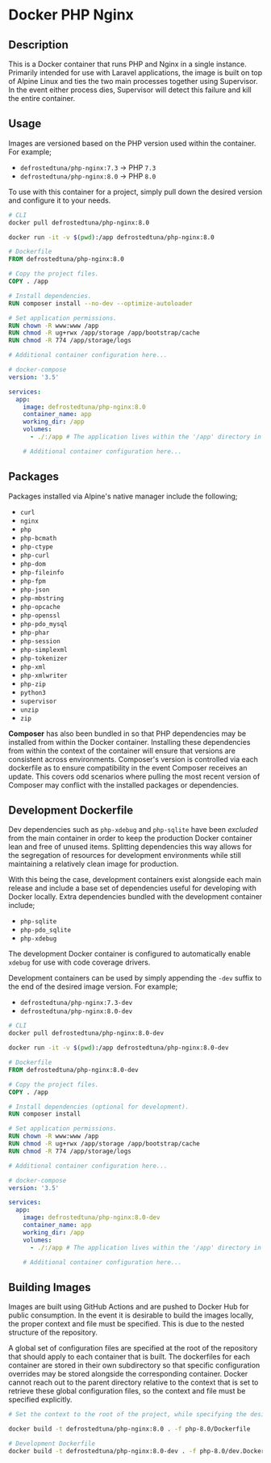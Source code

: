 # Docker PHP Nginx

## Description
This is a Docker container that runs PHP and Nginx in a single instance. Primarily intended for use with Laravel applications, the image is built on top of Alpine Linux and ties the two main processes together using Supervisor. In the event either process dies, Supervisor will detect this failure and kill the entire container.

## Usage

Images are versioned based on the PHP version used within the container. For example; 

* `defrostedtuna/php-nginx:7.3` -> PHP `7.3`
* `defrostedtuna/php-nginx:8.0` -> PHP `8.0`

To use with this container for a project, simply pull down the desired version and configure it to your needs.

```bash
# CLI
docker pull defrostedtuna/php-nginx:8.0

docker run -it -v $(pwd):/app defrostedtuna/php-nginx:8.0
```

```Dockerfile
# Dockerfile
FROM defrostedtuna/php-nginx:8.0

# Copy the project files.
COPY . /app

# Install dependencies.
RUN composer install --no-dev --optimize-autoloader

# Set application permissions.
RUN chown -R www:www /app
RUN chmod -R ug+rwx /app/storage /app/bootstrap/cache
RUN chmod -R 774 /app/storage/logs

# Additional container configuration here...
```

```yaml
# docker-compose
version: '3.5'

services:
  app:
    image: defrostedtuna/php-nginx:8.0
    container_name: app
    working_dir: /app
    volumes:
      - ./:/app # The application lives within the '/app' directory in the Docker container.

    # Additional container configuration here...
```

## Packages

Packages installed via Alpine's native manager include the following;

* `curl`
* `nginx`
* `php`
* `php-bcmath`
* `php-ctype`
* `php-curl`
* `php-dom`
* `php-fileinfo`
* `php-fpm`
* `php-json`
* `php-mbstring`
* `php-opcache`
* `php-openssl`
* `php-pdo_mysql`
* `php-phar`
* `php-session`
* `php-simplexml`
* `php-tokenizer`
* `php-xml`
* `php-xmlwriter`
* `php-zip`
* `python3`
* `supervisor`
* `unzip`
* `zip`

**Composer** has also been bundled in so that PHP dependencies may be installed from within the Docker container. Installing these dependencies from within the context of the container will ensure that versions are consistent across environments. Composer's version is controlled via each dockerfile as to ensure compatibility in the event Composer receives an update. This covers odd scenarios where pulling the most recent version of Composer may conflict with the installed packages or dependencies.

## Development Dockerfile

Dev dependencies such as `php-xdebug` and `php-sqlite` have been _excluded_ from the main container in order to keep the production Docker container lean and free of unused items. Splitting dependencies this way allows for the segregation of resources for development environments while still maintaining a relatively clean image for production.

With this being the case, development containers exist alongside each main release and include a base set of dependencies useful for developing with Docker locally. Extra dependencies bundled with the development container include;

* `php-sqlite`
* `php-pdo_sqlite`
* `php-xdebug`

The development Docker container is configured to automatically enable `xdebug` for use with code coverage drivers. 

Development containers can be used by simply appending the `-dev` suffix to the end of the desired image version. For example; 

* `defrostedtuna/php-nginx:7.3-dev`
* `defrostedtuna/php-nginx:8.0-dev`

```bash
# CLI
docker pull defrostedtuna/php-nginx:8.0-dev

docker run -it -v $(pwd):/app defrostedtuna/php-nginx:8.0-dev
```

```Dockerfile
# Dockerfile
FROM defrostedtuna/php-nginx:8.0-dev

# Copy the project files.
COPY . /app

# Install dependencies (optional for development).
RUN composer install

# Set application permissions.
RUN chown -R www:www /app
RUN chmod -R ug+rwx /app/storage /app/bootstrap/cache
RUN chmod -R 774 /app/storage/logs

# Additional container configuration here...
```

```yaml
# docker-compose
version: '3.5'

services:
  app:
    image: defrostedtuna/php-nginx:8.0-dev
    container_name: app
    working_dir: /app
    volumes:
      - ./:/app # The application lives within the '/app' directory in the Docker container.

    # Additional container configuration here...
```

## Building Images

Images are built using GitHub Actions and are pushed to Docker Hub for public consumption. In the event it is desirable to build the images locally, the proper context and file must be specified. This is due to the nested structure of the repository.

A global set of configuration files are specified at the root of the repository that should apply to each container that is built. The dockerfiles for each container are stored in their own subdirectory so that specific configuration overrides may be stored alongside the corresponding container. Docker cannot reach out to the parent directory relative to the context that is set to retrieve these global configuration files, so the context and file must be specified explicitly.

```bash
# Set the context to the root of the project, while specifying the desired Dockerfile

docker build -t defrostedtuna/php-nginx:8.0 . -f php-8.0/Dockerfile

# Development Dockerfile
docker build -t defrostedtuna/php-nginx:8.0-dev . -f php-8.0/dev.Dockerfile
```